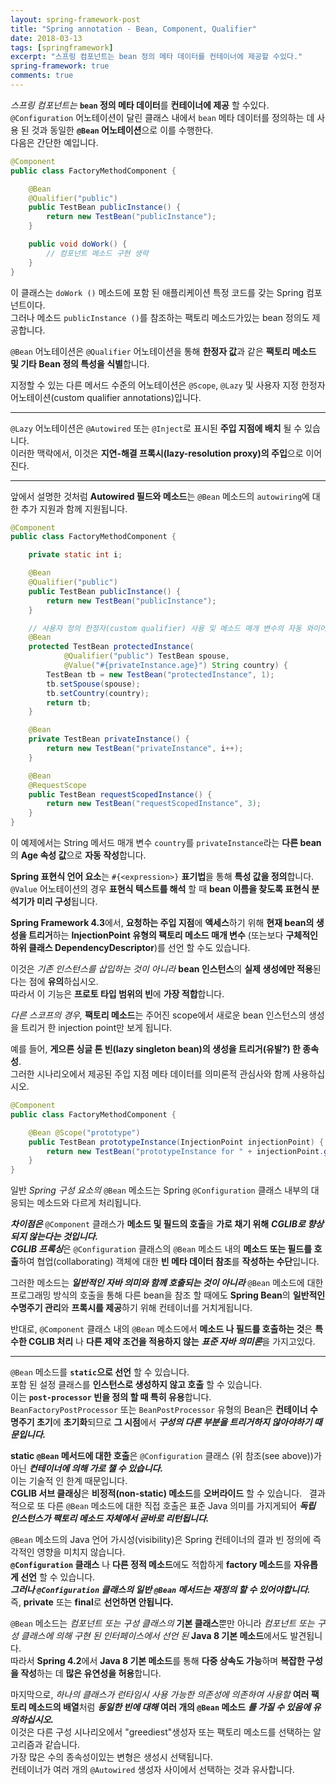 ```yaml
---
layout: spring-framework-post
title: "Spring annotation - Bean, Component, Qualifier"
date: 2018-03-13
tags: [springframework]
excerpt: "스프링 컴포넌트는 bean 정의 메타 데이터를 컨테이너에 제공할 수있다."
spring-framework: true
comments: true
---
```



*스프링 컴포넌트는* **`bean` 정의 메타 데이터**를 **컨테이너에 제공** 할 수있다.  
`@Configuration` 어노테이션이 달린 클래스 내에서 `bean` 메타 데이터를 정의하는 데 사용 된 것과
동일한 **`@Bean` 어노테이션**으로 이를 수행한다.  
다음은 간단한 예입니다.  

~~~java
@Component
public class FactoryMethodComponent {

    @Bean
    @Qualifier("public")
    public TestBean publicInstance() {
        return new TestBean("publicInstance");
    }

    public void doWork() {
        // 컴포넌트 메소드 구현 생략
    }
}
~~~

이 클래스는 `doWork ()` 메소드에 포함 된 애플리케이션 특정 코드를 갖는 Spring 컴포넌트이다.  
그러나 메소드 `publicInstance ()`를 참조하는 팩토리 메소드가있는 bean 정의도 제공합니다.  

`@Bean` 어노테이션은 `@Qualifier` 어노테이션을 통해
**한정자 값**과 같은 **팩토리 메소드 및 기타 Bean 정의 특성을 식별**합니다.  

지정할 수 있는 다른 메서드 수준의 어노테이션은
`@Scope`, `@Lazy` 및 사용자 지정 한정자 어노테이션(custom qualifier annotations)입니다.  

---
`@Lazy` 어노테이션은 `@Autowired` 또는 `@Inject`로 표시된 **주입 지점에 배치** 될 수 있습니다.  
이러한 맥락에서, 이것은 **지연-해결 프록시(lazy-resolution proxy)의 주입**으로 이어진다.  

---

앞에서 설명한 것처럼 **Autowired 필드와 메소드**는 `@Bean` 메소드의 `autowiring`에 대한 추가 지원과 함께 지원됩니다.  
~~~java
@Component
public class FactoryMethodComponent {

    private static int i;

    @Bean
    @Qualifier("public")
    public TestBean publicInstance() {
        return new TestBean("publicInstance");
    }

    // 사용자 정의 한정자(custom qualifier) 사용 및 메소드 매개 변수의 자동 와이어 링
    @Bean
    protected TestBean protectedInstance(
            @Qualifier("public") TestBean spouse,
            @Value("#{privateInstance.age}") String country) {
        TestBean tb = new TestBean("protectedInstance", 1);
        tb.setSpouse(spouse);
        tb.setCountry(country);
        return tb;
    }

    @Bean
    private TestBean privateInstance() {
        return new TestBean("privateInstance", i++);
    }

    @Bean
    @RequestScope
    public TestBean requestScopedInstance() {
        return new TestBean("requestScopedInstance", 3);
    }
}
~~~

이 예제에서는 String 메서드 매개 변수 `country`를
`privateInstance`라는 **다른 bean**의 **Age 속성 값**으로 **자동 작성**합니다.  

**Spring 표현식 언어 요소**는 `#{<expression>}` **표기법**을 통해 **특성 값을 정의**합니다.  
`@Value` 어노테이션의 경우 **표현식 텍스트를 해석** 할 때 **bean 이름을 찾도록 표현식 분석기가 미리 구성**됩니다.  

**Spring Framework 4.3**에서,
**요청하는 주입 지점**에 **액세스**하기 위해 **현재 bean의 생성을 트리거**하는
**InjectionPoint 유형의 팩토리 메소드 매개 변수**
(또는보다 **구체적인 하위 클래스 DependencyDescriptor**)를 선언 할 수도 있습니다.  

이것은 *기존 인스턴스를 삽입하는 것이 아니라*
**bean 인스턴스**의 **실제 생성에만 적용**된다는 점에 **유의**하십시오.  
따라서 이 기능은 **프로토 타입 범위의 빈**에 **가장 적합**합니다.  

*다른 스코프의 경우,*
**팩토리 메소드**는 주어진 scope에서
새로운 bean 인스턴스의 생성을 트리거 한 injection point만 보게 됩니다.  

예를 들어, **게으른 싱글 톤 빈(lazy singleton bean)의 생성을 트리거(유발?) 한 종속성**.  
그러한 시나리오에서 제공된 주입 지점 메타 데이터를 의미론적 관심사와 함께 사용하십시오.  
~~~java
@Component
public class FactoryMethodComponent {

    @Bean @Scope("prototype")
    public TestBean prototypeInstance(InjectionPoint injectionPoint) {
        return new TestBean("prototypeInstance for " + injectionPoint.getMember());
    }
}
~~~

일반 *Spring 구성 요소의* `@Bean` 메소드는
Spring `@Configuration` 클래스 내부의 대응되는 메소드와 다르게 처리됩니다.  

***차이점은*** `@Component` 클래스가 **메소드 및 필드의 호출**을 **가로 채기 위해** ***CGLIB로 향상되지 않는다는 것입니다.  
CGLIB 프록싱***은 `@Configuration` 클래스의 `@Bean` 메소드 내의 **메소드 또는 필드를 호출**하여
협업(collaborating) 객체에 대한 **빈 메타 데이터 참조**를 **작성하는 수단**입니다.  

그러한 메소드는 ***일반적인 자바 의미와 함께 호출되는 것이 아니라***
`@Bean` 메소드에 대한 프로그래밍 방식의 호출을 통해 다른 bean을 참조 할 때에도
**Spring Bean**의 **일반적인 수명주기 관리**와 **프록시를 제공**하기 위해 컨테이너를 거치게됩니다.  

반대로, `@Component` 클래스 내의 `@Bean` 메소드에서 **메소드 나 필드를 호출하는 것**은
**특수한 CGLIB 처리** 나 **다른 제약 조건을 적용하지 않는** ***표준 자바 의미론***을 가지고있다.  

---
`@Bean` 메소드를 **`static`으로 선언** 할 수 있습니다.  
포함 된 설정 클래스를 **인스턴스로 생성하지 않고 호출** 할 수 있습니다.  
이는 **`post-processor` 빈을 정의 할 때 특히 유용**합니다.  
`BeanFactoryPostProcessor` 또는 `BeanPostProcessor` 유형의 Bean은
**컨테이너 수명주기 초기**에 **초기화**되므로
**그 시점**에서 ***구성의 다른 부분을 트리거하지 않아야하기 때문입니다.***  

**static `@Bean` 메서드에 대한 호출**은
`@Configuration` 클래스 (위 참조(see above))가 아닌 ***컨테이너에 의해 가로 챌 수 있습니다.***  
이는 기술적 인 한계 때문입니다.   
**CGLIB 서브 클래싱**은 **비정적(non-static) 메소드**를 **오버라이드** 할 수 있습니다.  
결과적으로 또 다른 `@Bean` 메소드에 대한 직접 호출은
표준 Java 의미를 가지게되어 ***독립 인스턴스가 팩토리 메소드 자체에서 곧바로 리턴됩니다.***  

`@Bean` 메소드의 Java 언어 가시성(visibility)은 Spring 컨테이너의 결과 빈 정의에 즉각적인 영향을 미치지 않습니다.  
**`@Configuration` 클래스** 나 **다른 정적 메소드**에도 적합하게 **factory 메소드**를 **자유롭게 선언** 할 수 있습니다.  
***그러나 `@Configuration` 클래스의 일반 `@Bean` 메서드는 재정의 할 수 있어야합니다.***  
즉, **private** 또는 **final**로 **선언하면 안됩니다.**  

`@Bean` 메소드는 *컴포넌트 또는 구성 클래스의* **기본 클래스**뿐만 아니라
*컴포넌트 또는 구성 클래스에 의해 구현 된 인터페이스에서 선언 된* **Java 8 기본 메소드**에서도 발견됩니다.  
따라서 **Spring 4.2**에서 **Java 8 기본 메소드**를 통해 **다중 상속도 가능**하며
**복잡한 구성을 작성**하는 데 **많은 유연성을 허용**합니다.  

마지막으로, *하나의 클래스가 런타임시 사용 가능한 의존성에 의존하여 사용할* **여러 팩토리 메소드의 배열**처럼
***동일한 빈에 대해*** **여러 개의 `@Bean` 메소드** ***를 가질 수 있음에 유의하십시오.***  
이것은 다른 구성 시나리오에서 "greediest"생성자 또는 팩토리 메소드를 선택하는 알고리즘과 같습니다.  
가장 많은 수의 종속성이있는 변형은 생성시 선택됩니다.  
컨테이너가 여러 개의 `@Autowired` 생성자 사이에서 선택하는 것과 유사합니다.  
